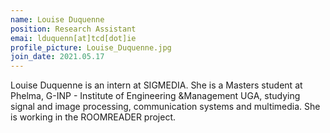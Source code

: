```yaml
---
name: Louise Duquenne
position: Research Assistant
emai: lduquenn[at]tcd[dot]ie
profile_picture: Louise_Duquenne.jpg
join_date: 2021.05.17
---
```

Louise Duquenne is an intern at SIGMEDIA. She is a Masters student at Phelma, G-INP - Institute of Engineering &Management UGA, studying signal and image processing, communication systems and multimedia. She is working in the ROOMREADER project.
